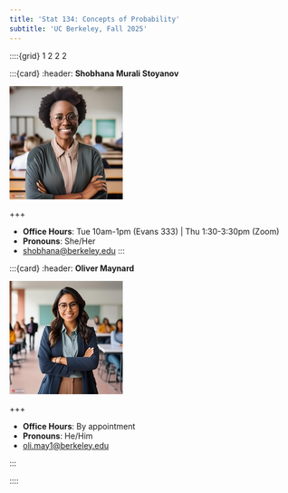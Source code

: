 ```yaml
---
title: 'Stat 134: Concepts of Probability'
subtitle: 'UC Berkeley, Fall 2025'
---
```


::::{grid} 1 2 2 2

:::{card}
:header: **Shobhana Murali Stoyanov**

![Shobhana Murali Stoyanov](images/firefly-instructor.jpg)

+++

* **Office Hours**: Tue 10am-1pm (Evans 333) | Thu 1:30-3:30pm (Zoom) 
* **Pronouns**: She/Her
* [shobhana@berkeley.edu](mailto:shobhana@berkeley.edu)
:::

:::{card}
:header: **Oliver Maynard**

![Oliver Maynard](images/firefly-gsi.jpg)

+++

* **Office Hours**: By appointment 
* **Pronouns**: He/Him
* [oli.may1@berkeley.edu](mailto:oli.may1@berkeley.edu)

:::

::::
<!-- 
:::{attention} Welcome to [Week 2](#week2) of Stat 134!
:class: dropdown
:icon: false
👋
:::

# Schedule

You can have freestyle HTML with colors and styles. <span style="color: blue;">For example, this text is blue.</span>

The table below is rendered by the `schedule` plugin, contributed by [rowanc1](https://github.com/rowanc1). It is declared in `myst.yml` and contained within `schedule.mjs`. It reads in the data in `schedule.yml` and converts it into a table.

:::{schedule} ./schedule.yml

::: -->
